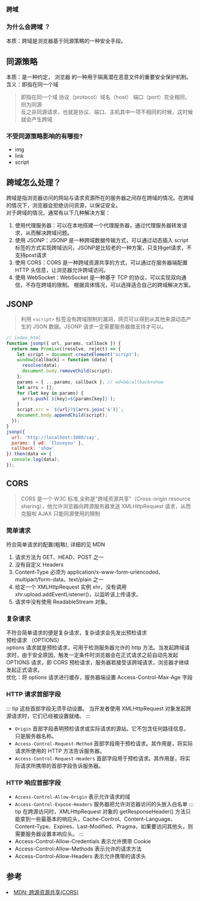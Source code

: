 ### 跨域

### 为什么会跨域 ？
本质：跨域是浏览器基于同源策略的一种安全手段。
## 同源策略
本质：是一种约定， 浏览器 的一种⽤于隔离潜在恶意⽂件的重要安全保护机制。<br>
含义：即指在同一个域<br>
> 即指在同一个域
协议（protocol）域名（host） 端口（port）完全相同，则为同源<br>
  反之非同源请求，也就是协议、端口、主机其中一项不相同的时候，这时候就会产生跨域

### 不受同源策略影响的有哪些?
+ img
+ link
+ script<br>

## 跨域怎么处理？
跨域是指浏览器访问的网站与请求资源所在的服务器之间存在跨域的情况。在跨域的情况下，浏览器会拒绝访问资源，以保证安全。<br>
对于跨域的情况，通常有以下几种解决方案：
1. 使用代理服务器：可以在本地搭建一个代理服务器，通过代理服务器转发请求，从而解决跨域问题。
2. 使用 JSONP：JSONP 是一种跨域数据传输方式，可以通过动态插入 script 标签的方式实现跨域访问，JSONP是比较老的一种方案，只支持get请求，不支持post请求
3. 使用 CORS：CORS 是一种跨域资源共享的方式，可以通过在服务器端配置 HTTP 头信息，让浏览器允许跨域访问。
4. 使用 WebSocket：WebSocket 是一种基于 TCP 的协议，可以实现双向通信，不存在跨域的限制。
根据具体情况，可以选择适合自己的跨域解决方案。

## JSONP
>利用 `<script>` 标签没有跨域限制的漏洞，网页可以得到从其他来源动态产生的 JSON 数据。JSONP 请求一定需要服务器做支持才可以。

```JavaScript
// index.html
function jsonp({ url, params, callback }) {
  return new Promise((resolve, reject) => {
    let script = document.createElement('script');
    window[callback] = function (data) {
      resolve(data);
      document.body.removeChild(script);
    };
    params = { ...params, callback }; // wd=b&callback=show
    let arrs = [];
    for (let key in params) {
      arrs.push(`${key}=${params[key]}`);
    }
    script.src = `${url}?${arrs.join('&')}`;
    document.body.appendChild(script);
  });
}
jsonp({
  url: 'http://localhost:3000/say',
  params: { wd: 'Iloveyou' },
  callback: 'show'
}).then(data => {
  console.log(data);
});
```

## CORS
>CORS 是一个 W3C 标准,全称是"跨域资源共享"（Cross-origin resource sharing），他允许浏览器向跨源服务器发送 XMLHttpRequest 请求，从而克服啦 AJAX 只能同源使用的限制
### 简单请求
符合简单请求的配置(粗略), 详细的见 MDN
1. 请求方法为 GET、HEAD、POST 之一
2. 没有自定义 Headers
3. Content-Type 必须为 application/x-www-form-urlencoded、multipart/form-data、text/plain 之一
4. 给定一个 XMLHttpRequest 实例 xhr，没有调用 xhr.upload.addEventListener()，以监听该上传请求。
5. 请求中没有使用 ReadableStream 对象。

### 复杂请求
不符合简单请求的便是复杂请求，复杂请求会先发出预检请求<br>
预检请求 （OPTIONS）<br>
options 请求就是预检请求，可用于检测服务器允许的 http 方法。当发起跨域请求时，由于安全原因，触发一定条件时浏览器会在正式请求之前自动先发起 OPTIONS 请求，即 CORS 预检请求，服务器若接受该跨域请求，浏览器才继续发起正式请求。<br>
优化：将 options 请求进行缓存，服务器端设置 Access-Control-Max-Age 字段<br>

### HTTP 请求首部字段
::: tip
这些首部字段无须手动设置。 当开发者使用 XMLHttpRequest 对象发起跨源请求时，它们已经被设置就绪。
:::

+ `Origin` 首部字段表明预检请求或实际请求的源站。它不包含任何路径信息，只是服务器名称。
+ `Access-Control-Request-Method` 首部字段用于预检请求。其作用是，将实际请求所使用的 HTTP 方法告诉服务器。
+ `Access-Control-Request-Headers` 首部字段用于预检请求。其作用是，将实际请求所携带的首部字段告诉服务器。

### HTTP 响应首部字段
+ `Access-Control-Allow-Origin` 表示允许请求的域
+ `Access-Control-Expose-Headers` 服务器把允许浏览器访问的头放入白名单
::: tip
在跨源访问时，XMLHttpRequest 对象的 getResponseHeader() 方法只能拿到一些最基本的响应头，Cache-Control、Content-Language、Content-Type、Expires、Last-Modified、Pragma，如果要访问其他头，则需要服务器设置本响应头。
:::
+ Access-Control-Allow-Credentials 表示允许携带 Cookie
+ Access-Control-Allow-Methods 表示允许的请求方法
+ Access-Control-Allow-Headers 表示允许携带的请求头

## 参考
<li>
  <a target="blank" href="https://developer.mozilla.org/zh-CN/docs/Web/HTTP/CORS">MDN: 跨源资源共享(CORS)</a>
</li>